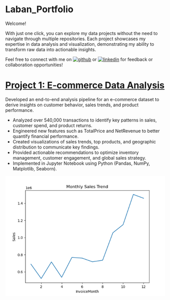# Laban_Portfolio

Welcome!

With just one click, you can explore my data projects without the need to navigate through multiple repositories. Each project showcases my expertise in data analysis and visualization, demonstrating my ability to transform raw data into actionable insights.

Feel free to connect with me on    [<img src='https://cdn.jsdelivr.net/npm/simple-icons@3.0.1/icons/github.svg' alt='github' height='40'>](https://github.com/LabanMutua)      or       [<img src='https://cdn.jsdelivr.net/npm/simple-icons@3.0.1/icons/linkedin.svg' alt='linkedin' height='40'>](https://www.linkedin.com/in/laban-mutua/)    for feedback or collaboration opportunities!


# [Project 1: E-commerce Data Analysis](https://github.com/LabanMutua/E-Commerce-Data-Analysis)
Developed an end-to-end analysis pipeline for an e-commerce dataset to derive insights on customer behavior, sales trends, and product performance.

- Analyzed over 540,000 transactions to identify key patterns in sales, customer spend, and product returns.
- Engineered new features such as TotalPrice and NetRevenue to better quantify financial performance.
- Created visualizations of sales trends, top products, and geographic distribution to communicate key findings.
- Provided actionable recommendations to optimize inventory management, customer engagement, and global sales strategy.
- Implemented in Jupyter Notebook using Python (Pandas, NumPy, Matplotlib, Seaborn).


![](/assets/sales_trend.png)
